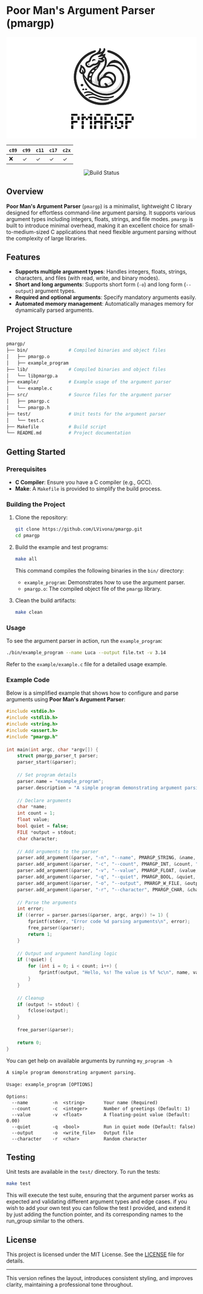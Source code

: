 # Poor Man's Argument Parser (pmargp)

<p align="center">
  <img src="/.github/assets/header.png">
</p>

<div align="center">

| ``c89`` | ``c99`` | ``c11`` | ``c17`` | ``c2x`` |
| --- | --- | --- | --- | --- |
|  ❌  |  ✓  |  ✓  |  ✓  |  ✓ | 
  
</div>

<div align="center">

  ![Build Status](https://github.com/LVivona/pmargp/actions/workflows/c-cpp.yml/badge.svg)

</div>

## Overview

**Poor Man's Argument Parser** (`pmargp`) is a minimalist, lightweight C library designed for effortless command-line argument parsing. It supports various argument types including integers, floats, strings, and file modes. `pmargp` is built to introduce minimal overhead, making it an excellent choice for small-to-medium-sized C applications that need flexible argument parsing without the complexity of large libraries.

## Features

- **Supports multiple argument types**: Handles integers, floats, strings, characters, and files (with read, write, and binary modes).
- **Short and long arguments**: Supports short form (`-o`) and long form (`--output`) argument types.
- **Required and optional arguments**: Specify mandatory arguments easily.
- **Automated memory management**: Automatically manages memory for dynamically parsed arguments.

## Project Structure

```bash
pmargp/
├── bin/               # Compiled binaries and object files
│   ├── pmargp.o
│   ├── example_program
├── lib/               # Compiled binaries and object files
│   └── libpmargp.a
├── example/           # Example usage of the argument parser
│   └── example.c
├── src/               # Source files for the argument parser
│   ├── pmargp.c
│   └── pmargp.h
├── test/              # Unit tests for the argument parser
│   └── test.c
├── Makefile           # Build script
└── README.md          # Project documentation
```

## Getting Started

### Prerequisites

- **C Compiler**: Ensure you have a C compiler (e.g., GCC).
- **Make**: A `Makefile` is provided to simplify the build process.

### Building the Project

1. Clone the repository:

    ```bash
    git clone https://github.com/LVivona/pmargp.git
    cd pmargp
    ```

2. Build the example and test programs:

    ```bash
    make all
    ```

   This command compiles the following binaries in the `bin/` directory:
   - `example_program`: Demonstrates how to use the argument parser.
   - `pmargp.o`: The compiled object file of the `pmargp` library.

3. Clean the build artifacts:

    ```bash
    make clean
    ```

### Usage

To see the argument parser in action, run the `example_program`:

```bash
./bin/example_program --name Luca --output file.txt -v 3.14
```

Refer to the `example/example.c` file for a detailed usage example.

### Example Code

Below is a simplified example that shows how to configure and parse arguments using **Poor Man's Argument Parser**:

```c
#include <stdio.h>
#include <stdlib.h>
#include <string.h>
#include <assert.h>
#include "pmargp.h"

int main(int argc, char *argv[]) {
    struct pmargp_parser_t parser;
    parser_start(&parser);

    // Set program details
    parser.name = "example_program";
    parser.description = "A simple program demonstrating argument parsing.";

    // Declare arguments
    char *name;
    int count = 1;
    float value;
    bool quiet = false;
    FILE *output = stdout;
    char character;

    // Add arguments to the parser
    parser.add_argument(&parser, "-n", "--name", PMARGP_STRING, &name, "Your name", true);
    parser.add_argument(&parser, "-c", "--count", PMARGP_INT, &count, "Number of greetings", false);
    parser.add_argument(&parser, "-v", "--value", PMARGP_FLOAT, &value, "A floating-point value", false);
    parser.add_argument(&parser, "-q", "--quiet", PMARGP_BOOL, &quiet, "Run in quiet mode", false);
    parser.add_argument(&parser, "-o", "--output", PMARGP_W_FILE, &output, "Output file", false);
    parser.add_argument(&parser, "-r", "--character", PMARGP_CHAR, &character, "Random character", false);

    // Parse the arguments
    int error;
    if ((error = parser.parses(&parser, argc, argv)) != 1) {
        fprintf(stderr, "Error code %d parsing arguments\n", error);
        free_parser(&parser);
        return 1;
    }

    // Output and argument handling logic
    if (!quiet) {
        for (int i = 0; i < count; i++) {
            fprintf(output, "Hello, %s! The value is %f %c\n", name, value, character);
        }
    }

    // Cleanup
    if (output != stdout) {
        fclose(output);
    }

    free_parser(&parser);

    return 0;
}
```

You can get help on available arguments by running ``my_program -h``

```
A simple program demonstrating argument parsing.

Usage: example_program [OPTIONS]

Options:
  --name         -n  <string>       Your name (Required)
  --count        -c  <integer>      Number of greetings (Default: 1)
  --value        -v  <float>        A floating-point value (Default: 0.00)
  --quiet        -q  <bool>         Run in quiet mode (Default: false)
  --output       -o  <write_file>   Output file
  --character    -r  <char>         Random character
```

## Testing

Unit tests are available in the `test/` directory. To run the tests:

```bash
make test
```

This will execute the test suite, ensuring that the argument parser works as expected and validating different argument types and edge cases.
if you wish to add your own test you can follow the test I provided, and extend it by just adding the function pointer, and its corresponding 
names to the run_group similar to the others. 
## License

This project is licensed under the MIT License. See the [LICENSE](LICENSE) file for details.

---

This version refines the layout, introduces consistent styling, and improves clarity, maintaining a professional tone throughout.
